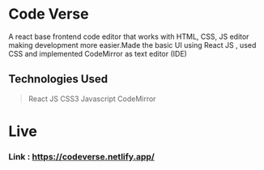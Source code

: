 # Code Verse

A react base frontend code editor that works with HTML, CSS, JS editor making development more easier.Made the basic UI using React JS , used CSS and implemented CodeMirror as text editor (IDE) 


## Technologies Used
> React JS
>  CSS3 
>  Javascript 
>  CodeMirror  

# Live
###  Link : https://codeverse.netlify.app/
